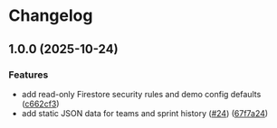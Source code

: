 # Changelog

## 1.0.0 (2025-10-24)


### Features

* add read-only Firestore security rules and demo config defaults ([c662cf3](https://github.com/akikoiwamizu/pokemon-sprint-generator/commit/c662cf306aca1323f4fd540421f68dc903dff261))
* add static JSON data for teams and sprint history ([#24](https://github.com/akikoiwamizu/pokemon-sprint-generator/issues/24)) ([67f7a24](https://github.com/akikoiwamizu/pokemon-sprint-generator/commit/67f7a24bc15f4a05a5c963a11ad3ade01bb35b9b))
